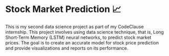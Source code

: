 # Stock Market Prediction 📈
This is my second data science project as part of my CodeClause internship. This project involves using data science technique, that is, Long Short-Term Memory (LSTM) neural networks, to predict stock market prices. The goal is to create an accurate model for stock price prediction and provide visualizations and reports on its performance.
